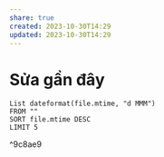 ```yaml
---
share: true
created: 2023-10-30T14:29
updated: 2023-10-30T14:29
---
```

# Sửa gần đây
```dataview
List dateformat(file.mtime, "d MMM") 
FROM ""
SORT file.mtime DESC
LIMIT 5
```

^9c8ae9
